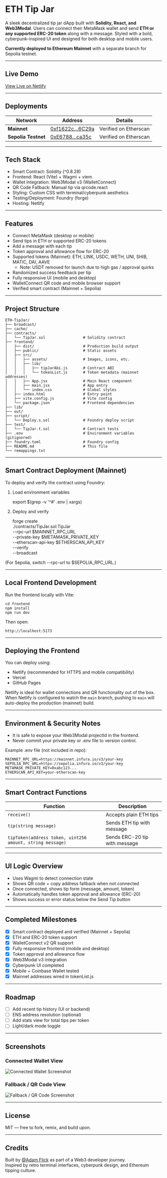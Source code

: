# ETH Tip Jar

A sleek decentralized tip jar dApp built with **Solidity, React, and Web3Modal**. Users can connect their MetaMask wallet and send **ETH or any supported ERC-20 token** along with a message. Styled with a bold, cyberpunk-inspired UI and designed for both desktop and mobile users.

**Currently deployed to Ethereum Mainnet** with a separate branch for Sepolia testnet.

---

## Live Demo

[View Live on Netlify](https://ethtipjar.netlify.app/)

---

## Deployments

| Network         | Address | Details |
|-----------------|---------|---------|
| **Mainnet**     | [0xf1622c…6C29a](https://etherscan.io/address/0xf1622c71C97b449FcDF683Be2Ca6bB120106C29a) | Verified on Etherscan |
| **Sepolia Testnet** | [0xE6788…ca35c](https://sepolia.etherscan.io/address/0xE6788218F75AF067271601B03a9040B7a18cA35c) | Verified on Etherscan |

---

## Tech Stack

- Smart Contract: Solidity (^0.8.28)
- Frontend: React (Vite) + Wagmi + viem
- Wallet Integration: Web3Modal v3 (WalletConnect)
- QR Code Fallback: Manual tip via qrcode.react
- Styling: Custom CSS with terminal/cyberpunk aesthetics
- Testing/Deployment: Foundry (forge)
- Hosting: Netlify

---

## Features

- Connect MetaMask (desktop or mobile)
- Send tips in ETH or supported ERC-20 tokens
- Add a message with each tip
- Token approval and allowance flow for ERC-20
- Supported tokens (Mainnet): ETH, LINK, USDC, WETH, UNI, SHIB, MATIC, DAI, AAVE
  - Note: USDT removed for launch due to high gas / approval quirks
- Randomized success feedback per tip
- Fully responsive UI (mobile and desktop)
- WalletConnect QR code and mobile browser support
- Verified smart contract (Mainnet + Sepolia)

---

## Project Structure

    ETH-TipJar/
    ├── broadcast/
    ├── cache/
    ├── contracts/
    │   └── TipJar.sol                 # Solidity contract
    ├── frontend/
    │   ├── dist/                      # Production build output
    │   ├── public/                    # Static assets
    │   ├── src/
    │   │   ├── assets/                # Images, icons, etc.
    │   │   ├── lib/
    │   │   │   ├── tipJarAbi.js       # Contract ABI
    │   │   │   └── tokenList.js       # Token metadata (mainnet addresses)
    │   │   ├── App.jsx                # Main React component
    │   │   ├── main.jsx               # App entry
    │   │   └── index.css              # Global styles
    │   ├── index.html                 # Entry point
    │   ├── vite.config.js             # Vite config
    │   └── package.json               # Frontend dependencies
    ├── lib/
    ├── out/
    ├── script/
    │   └── Deploy.s.sol               # Foundry deploy script
    ├── test/
    │   └── TipJar.t.sol               # Contract tests
    ├── .env                           # Environment variables (gitignored)
    ├── foundry.toml                   # Foundry config
    ├── README.md                      # This file
    └── remappings.txt

---

## Smart Contract Deployment (Mainnet)

To deploy and verify the contract using Foundry:

1) Load environment variables

    export $(grep -v '^#' .env | xargs)

2) Deploy and verify

    forge create \
      ./contracts/TipJar.sol:TipJar \
      --rpc-url $MAINNET_RPC_URL \
      --private-key $METAMASK_PRIVATE_KEY \
      --etherscan-api-key $ETHERSCAN_API_KEY \
      --verify \
      --broadcast

(For Sepolia, switch --rpc-url to $SEPOLIA_RPC_URL.)

---

## Local Frontend Development

Run the frontend locally with Vite:

    cd frontend
    npm install
    npm run dev

Then open:

    http://localhost:5173

---

## Deploying the Frontend

You can deploy using:
- Netlify (recommended for HTTPS and mobile compatibility)
- Vercel
- GitHub Pages

Netlify is ideal for wallet connections and QR functionality out of the box. When Netlify is configured to watch the `main` branch, pushing to `main` will auto-deploy the production (mainnet) build.

---

## Environment & Security Notes

- It is safe to expose your Web3Modal projectId in the frontend.
- Never commit your private key or .env file to version control.

Example .env file (not included in repo):

    MAINNET_RPC_URL=https://mainnet.infura.io/v3/your-key
    SEPOLIA_RPC_URL=https://sepolia.infura.io/v3/your-key
    METAMASK_PRIVATE_KEY=0xabc123...
    ETHERSCAN_API_KEY=your-etherscan-key

---

## Smart Contract Functions

| Function | Description |
|----------|-------------|
| `receive()` | Accepts plain ETH tips |
| `tip(string message)` | Sends ETH tip with message |
| `tipToken(address token, uint256 amount, string message)` | Sends ERC-20 tip with message |

---

## UI Logic Overview

- Uses Wagmi to detect connection state
- Shows QR code + copy address fallback when not connected
- Once connected, shows tip form (message, amount, token)
- Automatically handles token approval and allowance (ERC-20)
- Shows success or error status below the Send Tip button

---

## Completed Milestones

- [x] Smart contract deployed and verified (Mainnet + Sepolia)
- [x] ETH and ERC-20 token support
- [x] WalletConnect v2 QR support
- [x] Fully responsive frontend (mobile and desktop)
- [x] Token approval and allowance flow
- [x] Web3Modal v3 integration
- [x] Cyberpunk UI completed
- [x] Mobile + Coinbase Wallet tested
- [x] Mainnet addresses wired in tokenList.js

---

## Roadmap

- [ ] Add recent tip history (UI or backend)
- [ ] ENS address resolution (optional)
- [ ] Add stats view for total tips per token
- [ ] Light/dark mode toggle

---

## Screenshots

### Connected Wallet View
![Connected Wallet Screenshot](frontend/src/assets/Connected.png)

### Fallback / QR Code View
![Fallback / QR Code Screenshot](frontend/src/assets/Fallback.png)

---

## License

MIT — free to fork, remix, and build upon.

---

## Credits

Built by [@Adam Flick](https://github.com/awflick) as part of a Web3 developer journey.  
Inspired by retro terminal interfaces, cyberpunk design, and Ethereum tipping culture.
